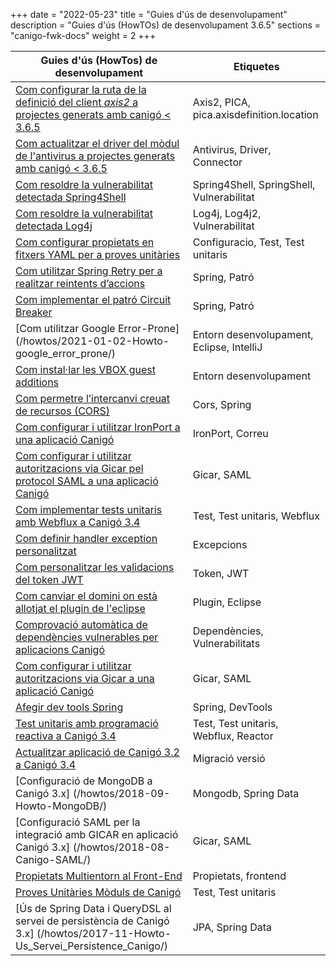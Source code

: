 +++
date        = "2022-05-23"
title       = "Guies d'ús de desenvolupament"
description = "Guies d'ús (HowTOs) de desenvolupament 3.6.5"
sections    = "canigo-fwk-docs"
weight      = 2
+++

| Guies d'ús (HowTos) de desenvolupament | Etiquetes  |
| ---    | --- |
| [Com configurar la ruta de la definició del client *axis2* a projectes generats amb canigó < 3.6.5](/howtos/2022-05-23-Howto-pica-axis-definition-location/) | Axis2, PICA, pica.axisdefinition.location |
| [Com actualitzar el driver del mòdul de l'antivirus a projectes generats amb canigó < 3.6.5](/howtos/2022-05-23-Howto-actualitzacio-connector-antivirus/) | Antivirus, Driver, Connector |
| [Com resoldre la vulnerabilitat detectada Spring4Shell](/howtos/2022-04-13-Howto-canigo-Spring4Shell/) | Spring4Shell, SpringShell, Vulnerabilitat |
| [Com resoldre la vulnerabilitat detectada Log4j](/howtos/2021-12-13-Howto-canigo-log4jshell/) | Log4j, Log4j2, Vulnerabilitat |
| [Com configurar propietats en fitxers YAML per a proves unitàries](/howtos/2021-11-26-Howto-yaml_test_file/)| Configuracio, Test, Test unitaris |
| [Com utilitzar Spring Retry per a realitzar reintents d’accions](/howtos/2021-07-26-Howto-spring_retry/)| Spring, Patró |
| [Com implementar el patró Circuit Breaker](/howtos/2021-01-02-Howto-circuit_breaker/)| Spring, Patró |
| [Com utilitzar Google Error-Prone] (/howtos/2021-01-02-Howto-google_error_prone/)| Entorn desenvolupament, Eclipse, IntelliJ |
| [Com instal·lar les VBOX guest additions](/howtos/2021-02-08-Howto-Instalar-guest-additions-entorn-desenvolupament-canigo/)| Entorn desenvolupament |
| [Com permetre l’intercanvi creuat de recursos (CORS)](/howtos/2021-01-02-Howto-spring_cors/)| Cors, Spring |
| [Com configurar i utilitzar IronPort a una aplicació Canigó](/howtos/2019-10-01-Howto-utilitzacio_IronPort_Canigo/) | IronPort, Correu |
| [Com configurar i utilitzar autoritzacions via Gicar pel protocol SAML a una aplicació Canigó](/howtos/2020-03-27-Howto-utilitzacio_autoritzacio_Gicar_SAML_Canigo/) | Gicar, SAML |
| [Com implementar tests unitaris amb Webflux a Canigó 3.4](/howtos/2019-07-24-Howto-Test_unitaris_webflux_canigo_3_4/) | Test, Test unitaris, Webflux |
| [Com definir handler exception personalitzat](/howtos/2020-10-08-Definir_handler_exception_personalitzat/) | Excepcions |
| [Com personalitzar les validacions del token JWT](/howtos/2020-09-30-Personalitzar_validacio_token_jwt/) | Token, JWT |
| [Com canviar el domini on està allotjat el plugin de l'eclipse](/howtos/2020-07-14-Howto_canvi_domini_plugin_eclipse/) | Plugin, Eclipse |
| [Comprovació automàtica de dependències vulnerables per aplicacions Canigó](/howtos/2019-08-13-Howto-Dependency-check/) | Dependències, Vulnerabilitats |
| [Com configurar i utilitzar autoritzacions via Gicar a una aplicació Canigó](/howtos/2019-10-25-Howto-utilitzacio_autoritzacio_Gicar_Canigo/) | Gicar, SAML |
| [Afegir dev tools Spring](/howtos/2019-04-Howto-afegir_dev_tools_spring/) | Spring, DevTools |
| [Test unitaris amb programació reactiva a Canigó 3.4](/howtos/2019-03-Howto-Test_unitaris_programacio_reactiva_canigo_3_4/) | Test, Test unitaris, Webflux, Reactor |
| [Actualitzar aplicació de Canigó 3.2 a Canigó 3.4](/howtos/2019-03-Howto-Actualitzacio_Canigo3_2_Canigo3_4/) | Migració versió |
| [Configuració de MongoDB a Canigó 3.x] (/howtos/2018-09-Howto-MongoDB/) | Mongodb, Spring Data |
| [Configuració SAML per la integració amb GICAR en aplicació Canigó 3.x] (/howtos/2018-08-Canigo-SAML/) | Gicar, SAML |
| [Propietats Multientorn al Front-End](/howtos/2018-04-howto-frontend-multientorn/) | Propietats, frontend|
| [Proves Unitàries Mòduls de Canigó](/howtos/2018-01-howto-test_jars_canigo/) | Test, Test unitaris |
| [Ús de Spring Data i QueryDSL al servei de persistència de Canigó 3.x] (/howtos/2017-11-Howto-Us_Servei_Persistence_Canigo/) | JPA, Spring Data |